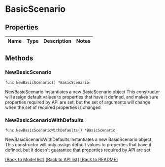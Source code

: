 # BasicScenario

## Properties

Name | Type | Description | Notes
------------ | ------------- | ------------- | -------------

## Methods

### NewBasicScenario

`func NewBasicScenario() *BasicScenario`

NewBasicScenario instantiates a new BasicScenario object
This constructor will assign default values to properties that have it defined,
and makes sure properties required by API are set, but the set of arguments
will change when the set of required properties is changed

### NewBasicScenarioWithDefaults

`func NewBasicScenarioWithDefaults() *BasicScenario`

NewBasicScenarioWithDefaults instantiates a new BasicScenario object
This constructor will only assign default values to properties that have it defined,
but it doesn't guarantee that properties required by API are set


[[Back to Model list]](../README.md#documentation-for-models) [[Back to API list]](../README.md#documentation-for-api-endpoints) [[Back to README]](../README.md)


